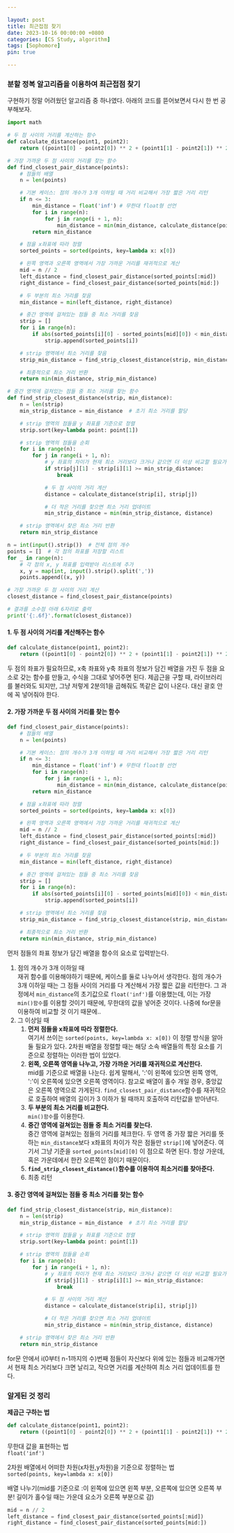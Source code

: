 ```yaml
---

layout: post
title: 최근접점 찾기
date: 2023-10-16 00:00:00 +0800
categories: [CS Study, algorithm]
tags: [Sophomore]
pin: true

---
```



### 분할 정복 알고리즘을 이용하여 최근접점 찾기  
구현하기 정말 어려웠던 알고리즘 중 하나였다.
아래의 코드를 뜯어보면서 다시 한 번 공부해보자.

```python
import math

# 두 점 사이의 거리를 계산하는 함수
def calculate_distance(point1, point2):
    return ((point1[0] - point2[0]) ** 2 + (point1[1] - point2[1]) ** 2) ** (1/2)

# 가장 가까운 두 점 사이의 거리를 찾는 함수
def find_closest_pair_distance(points):
    # 점들의 배열
    n = len(points)

    # 기본 케이스: 점의 개수가 3개 이하일 때 거리 비교해서 가장 짧은 거리 리턴
    if n <= 3:
        min_distance = float('inf') # 무한대 float형 선언
        for i in range(n):
            for j in range(i + 1, n):
                min_distance = min(min_distance, calculate_distance(points[i], points[j]))
        return min_distance

    # 점을 x좌표에 따라 정렬
    sorted_points = sorted(points, key=lambda x: x[0])

    # 왼쪽 영역과 오른쪽 영역에서 가장 가까운 거리를 재귀적으로 계산
    mid = n // 2
    left_distance = find_closest_pair_distance(sorted_points[:mid])
    right_distance = find_closest_pair_distance(sorted_points[mid:])

    # 두 부분의 최소 거리를 찾음
    min_distance = min(left_distance, right_distance)

    # 중간 영역에 걸쳐있는 점들 중 최소 거리를 찾음
    strip = []
    for i in range(n):
        if abs(sorted_points[i][0] - sorted_points[mid][0]) < min_distance:
            strip.append(sorted_points[i])

    # strip 영역에서 최소 거리를 찾음
    strip_min_distance = find_strip_closest_distance(strip, min_distance)

    # 최종적으로 최소 거리 반환
    return min(min_distance, strip_min_distance)

# 중간 영역에 걸쳐있는 점들 중 최소 거리를 찾는 함수
def find_strip_closest_distance(strip, min_distance):
    n = len(strip)
    min_strip_distance = min_distance  # 초기 최소 거리를 할당

    # strip 영역의 점들을 y 좌표를 기준으로 정렬
    strip.sort(key=lambda point: point[1])

    # strip 영역의 점들을 순회
    for i in range(n):
        for j in range(i + 1, n):
            # y 좌표의 차이가 현재 최소 거리보다 크거나 같으면 더 이상 비교할 필요가 없음
            if strip[j][1] - strip[i][1] >= min_strip_distance:
                break

            # 두 점 사이의 거리 계산
            distance = calculate_distance(strip[i], strip[j])

            # 더 작은 거리를 찾으면 최소 거리 업데이트
            min_strip_distance = min(min_strip_distance, distance)

    # strip 영역에서 찾은 최소 거리 반환
    return min_strip_distance

n = int(input().strip())  # 전체 점의 개수
points = []  # 각 점의 좌표를 저장할 리스트
for _ in range(n):
    # 각 점의 x, y 좌표를 입력받아 리스트에 추가
    x, y = map(int, input().strip().split(','))
    points.append((x, y))

# 가장 가까운 두 점 사이의 거리 계산
closest_distance = find_closest_pair_distance(points)

# 결과를 소수점 아래 6자리로 출력
print('{:.6f}'.format(closest_distance))
```  

#### 1. 두 점 사이의 거리를 계산해주는 함수
```python
def calculate_distance(point1, point2):
    return ((point1[0] - point2[0]) ** 2 + (point1[1] - point2[1]) ** 2) ** (1/2)
```

두 점의 좌표가 필요하므로, x축 좌표와 y축 좌표의 정보가 담긴 배열을 가진 두 점을 요소로 갖는 함수를 만들고, 수식을 그대로 넣어주면 된다. 제곱근을 구할 때, 라이브러리를 불러와도 되지만, 그냥 저렇게 2분의1을 곱해줘도 똑같은 값이 나온다. 대신 괄호 안에 꼭 넣어줘야 한다.

#### 2. 가장 가까운 두 점 사이의 거리를 찾는 함수
```python
def find_closest_pair_distance(points):
    # 점들의 배열
    n = len(points)

    # 기본 케이스: 점의 개수가 3개 이하일 때 거리 비교해서 가장 짧은 거리 리턴
    if n <= 3:
        min_distance = float('inf') # 무한대 float형 선언
        for i in range(n):
            for j in range(i + 1, n):
                min_distance = min(min_distance, calculate_distance(points[i], points[j]))
        return min_distance

    # 점을 x좌표에 따라 정렬
    sorted_points = sorted(points, key=lambda x: x[0])

    # 왼쪽 영역과 오른쪽 영역에서 가장 가까운 거리를 재귀적으로 계산
    mid = n // 2
    left_distance = find_closest_pair_distance(sorted_points[:mid])
    right_distance = find_closest_pair_distance(sorted_points[mid:])

    # 두 부분의 최소 거리를 찾음
    min_distance = min(left_distance, right_distance)

    # 중간 영역에 걸쳐있는 점들 중 최소 거리를 찾음
    strip = []
    for i in range(n):
        if abs(sorted_points[i][0] - sorted_points[mid][0]) < min_distance:
            strip.append(sorted_points[i])

    # strip 영역에서 최소 거리를 찾음
    strip_min_distance = find_strip_closest_distance(strip, min_distance)

    # 최종적으로 최소 거리 반환
    return min(min_distance, strip_min_distance)
```

먼저 점들의 좌표 정보가 담긴 배열을 함수의 요소로 입력받는다.  
1. 점의 개수가 3개 이하일 때  
재귀 함수를 이용해야하기 때문에, 케이스를 둘로 나누어서 생각한다. 점의 개수가 3개 이하일 때는 그 점들 사이의 거리를 다 계산해서 가장 짧은 값을 리턴한다. 그 과정에서 `min_distance`의 초기값으로 `float('inf')`를 이용했는데, 이는 가장 `min()함수`를 이용할 것이기 때문에, 무한대의 값을 넣어준 것이다. 나중에 for문을 이용하여 비교할 것 이기 때문에..
2. 그 이상일 때  
    1. **먼저 점들을 x좌표에 따라 정렬한다.**  
    여기서 쓰이는 `sorted(points, key=lambda x: x[0])` 이 정렬 방식을 알아둘 필요가 있다. 2차원 배열을 정렬할 때는 해당 소속 배열들의 특정 요소를 기준으로 정렬하는 이러한 법이 있었다.  
    2. **왼쪽, 오른쪽 영역을 나누고, 가장 가까운 거리를 재귀적으로 계산한다.**  
    mid를 기준으로 배열을 나눈다. 쉽게 말해서, ':'이 왼쪽에 있으면 왼쪽 영역, ':'이 오른쪽에 있으면 오른쪽 영역이다. 참고로 배열이 홀수 개일  경우, 중앙값은 오른쪽 영역으로 가게된다.
    `find_closest_pair_distance`함수를 재귀적으로 호출하여 배열의 길이가 3 이하가 될 때까지 호출하여 리턴값을 받아낸다.
    3. **두 부분의 최소 거리를 비교한다.**  
    `min()함수`를 이용한다.  
    4. **중간 영역에 걸쳐있는 점들 중 최소 거리를 찾는다.**  
    중간 영역에 걸쳐있는 점들의 거리를 체크한다. 두 영역 중 가장 짧은 거리를 뜻하는 `min_distance`보다 x좌표의 차이가 작은 점들만 `strip[]`에 넣어준다. 여기서 그냥 기준을 `sorted_points[mid][0]` 이 점으로 하면 된다. 항상 가운데, 혹은 가운데에서 한칸 오른쪽인 점이기 때문이다.  
    5. **`find_strip_closest_distance()`함수를 이용하여 최소거리를 찾아준다.**
    6. 최종 리턴  

#### 3. 중간 영역에 걸쳐있는 점들 중 최소 거리를 찾는 함수  

```python
def find_strip_closest_distance(strip, min_distance):
    n = len(strip)
    min_strip_distance = min_distance  # 초기 최소 거리를 할당

    # strip 영역의 점들을 y 좌표를 기준으로 정렬
    strip.sort(key=lambda point: point[1])

    # strip 영역의 점들을 순회
    for i in range(n):
        for j in range(i + 1, n):
            # y 좌표의 차이가 현재 최소 거리보다 크거나 같으면 더 이상 비교할 필요가 없음
            if strip[j][1] - strip[i][1] >= min_strip_distance:
                break

            # 두 점 사이의 거리 계산
            distance = calculate_distance(strip[i], strip[j])

            # 더 작은 거리를 찾으면 최소 거리 업데이트
            min_strip_distance = min(min_strip_distance, distance)

    # strip 영역에서 찾은 최소 거리 반환
    return min_strip_distance
```  
for문 안에서 i(0부터 n-1까지의 수)번째 점들이 자신보다 위에 있는 점들과 비교해가면서 현재 최소 거리보다 크면 날리고, 작으면 거리를 계산하여 최소 거리 업데이트를 한다.  

### 알게된 것 정리
**제곱근 구하는 법**
```python
def calculate_distance(point1, point2):
    return ((point1[0] - point2[0]) ** 2 + (point1[1] - point2[1]) ** 2) ** (1/2)
```  
  
무한대 값을 표현하는 법  
`float('inf')`  
  
2차원 배열에서 어떠한 차원(x차원,y차원)을 기준으로 정렬하는 법  
`sorted(points, key=lambda x: x[0])`  
  
배열 나누기(mid를 기준으로 :이 왼쪽에 있으면 왼쪽 부분, 오른쪽에 있으면 오른쪽 부분! 길이가 홀수일 때는 가운데 요소가 오른쪽 부분으로 감)  
```python
mid = n // 2
left_distance = find_closest_pair_distance(sorted_points[:mid])
right_distance = find_closest_pair_distance(sorted_points[mid:])
```
  
  
